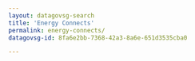 ```yaml
---
layout: datagovsg-search
title: 'Energy Connects'
permalink: energy-connects/
datagovsg-id: 8fa6e2bb-7368-42a3-8a6e-651d3535cba0

---
```

